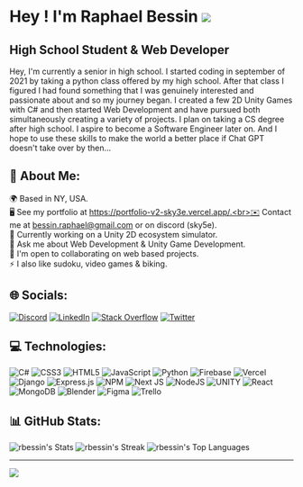 Hey ! I'm Raphael Bessin ![](https://user-images.githubusercontent.com/18350557/176309783-0785949b-9127-417c-8b55-ab5a4333674e.gif)
=================================================================================================================================

High School Student & Web Developer
-----------------------------------

Hey, I'm currently a senior in high school. I started coding in september of 2021 by taking a python class offered by my high school. After that class I figured I had found something that I was genuinely interested and passionate about and so my journey began. I created a few 2D Unity Games with C# and then started Web Development and have pursued both simultaneously creating a variety of projects. I plan on taking a CS degree after high school. I aspire to become a Software Engineer later on. And I hope to use these skills to make the world a better place if Chat GPT doesn't take over by then...

💫 About Me:
-----------------------------------
🌍 Based in NY, USA.<br>🖥️ See my portfolio at https://portfolio-v2-sky3e.vercel.app/.<br>✉️ Contact me at bessin.raphael@gmail.com or on discord (sky5e).<br>🔭 Currently working on a Unity 2D ecosystem simulator.<br>💬 Ask me about Web Development & Unity Game Development.<br>🤝 I'm open to collaborating on web based projects.<br>⚡ I also like sudoku, video games & biking.


🌐 Socials:
-----------------------------------
[![Discord](https://img.shields.io/badge/Discord-%237289DA.svg?logo=discord&logoColor=white)](https://discordapp.com/users/SKYZE#9571) [![LinkedIn](https://img.shields.io/badge/LinkedIn-%230077B5.svg?logo=linkedin&logoColor=white)](https://linkedin.com/in/raphael-bessin/) [![Stack Overflow](https://img.shields.io/badge/-Stackoverflow-FE7A16?logo=stack-overflow&logoColor=white)](https://stackoverflow.com/users/18804057) [![Twitter](https://img.shields.io/badge/Twitter-%231DA1F2.svg?logo=Twitter&logoColor=white)](https://twitter.com/@SKY3E_2007) 

💻 Technologies:
-----------------------------------
![C#](https://img.shields.io/badge/c%23-%23239120.svg?style=for-the-badge&logo=c-sharp&logoColor=white) ![CSS3](https://img.shields.io/badge/css3-%231572B6.svg?style=for-the-badge&logo=css3&logoColor=white) ![HTML5](https://img.shields.io/badge/html5-%23E34F26.svg?style=for-the-badge&logo=html5&logoColor=white) ![JavaScript](https://img.shields.io/badge/javascript-%23323330.svg?style=for-the-badge&logo=javascript&logoColor=%23F7DF1E) ![Python](https://img.shields.io/badge/python-3670A0?style=for-the-badge&logo=python&logoColor=ffdd54) ![Firebase](https://img.shields.io/badge/firebase-%23039BE5.svg?style=for-the-badge&logo=firebase) ![Vercel](https://img.shields.io/badge/vercel-%23000000.svg?style=for-the-badge&logo=vercel&logoColor=white) ![Django](https://img.shields.io/badge/django-%23092E20.svg?style=for-the-badge&logo=django&logoColor=white) ![Express.js](https://img.shields.io/badge/express.js-%23404d59.svg?style=for-the-badge&logo=express&logoColor=%2361DAFB) ![NPM](https://img.shields.io/badge/NPM-%23000000.svg?style=for-the-badge&logo=npm&logoColor=white) ![Next JS](https://img.shields.io/badge/Next-black?style=for-the-badge&logo=next.js&logoColor=white) ![NodeJS](https://img.shields.io/badge/node.js-6DA55F?style=for-the-badge&logo=node.js&logoColor=white) ![UNITY](https://img.shields.io/badge/Unity-%2320232a.svg?style=for-the-badge&logo=unity&logoColor=white) ![React](https://img.shields.io/badge/react-%2320232a.svg?style=for-the-badge&logo=react&logoColor=%2361DAFB) ![MongoDB](https://img.shields.io/badge/MongoDB-%234ea94b.svg?style=for-the-badge&logo=mongodb&logoColor=white) ![Blender](https://img.shields.io/badge/blender-%23F5792A.svg?style=for-the-badge&logo=blender&logoColor=white) 	![Figma](https://img.shields.io/badge/figma-%23F24E1E.svg?style=for-the-badge&logo=figma&logoColor=white) ![Trello](https://img.shields.io/badge/Trello-%23026AA7.svg?style=for-the-badge&logo=Trello&logoColor=white)

📊 GitHub Stats:
-----------------------------------
![rbessin's Stats](https://github-readme-stats.vercel.app/api?username=rbessin&theme=vue&show_icons=true&hide_border=false&count_private=true)
![rbessin's Streak](https://github-readme-streak-stats.herokuapp.com/?user=rbessin&theme=vue&hide_border=false)
![rbessin's Top Languages](https://github-readme-stats.vercel.app/api/top-langs/?username=rbessin&theme=vue&show_icons=true&hide_border=false&layout=compact)

---
[![](https://visitcount.itsvg.in/api?id=SKY3E&icon=1&color=1)](https://visitcount.itsvg.in)

<!-- Proudly created with GPRM ( https://gprm.itsvg.in ) -->
